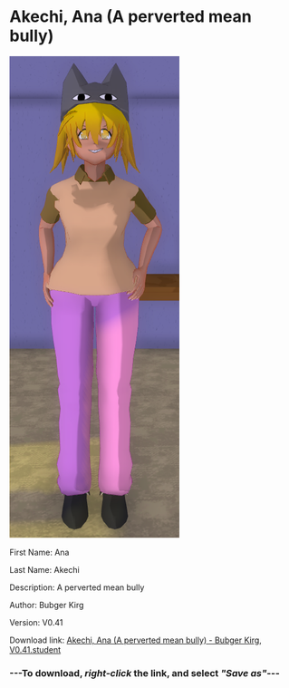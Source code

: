 # Akechi, Ana (A perverted mean bully)

<img src = "https://raw.githubusercontent.com/Arbiter1223/Daigaku-Gurashi-Custom-Students/master/Students/Files/Akechi%2C%20Ana%20(A%20perverted%20mean%20bully).png">

First Name: Ana

Last Name: Akechi

Description: A perverted mean bully

Author: Bubger Kirg

Version: V0.41

Download link: <a href="https://raw.githubusercontent.com/Arbiter1223/Daigaku-Gurashi-Custom-Students/master/Students/Files/Akechi%2C%20Ana%20(A%20perverted%20mean%20bully)%20-%20Bubger%20Kirg%2C%20V0.41.student">Akechi, Ana (A perverted mean bully) - Bubger Kirg, V0.41.student</a>

### ---**To download, _right-click_ the link, and select _"Save as"_**---
